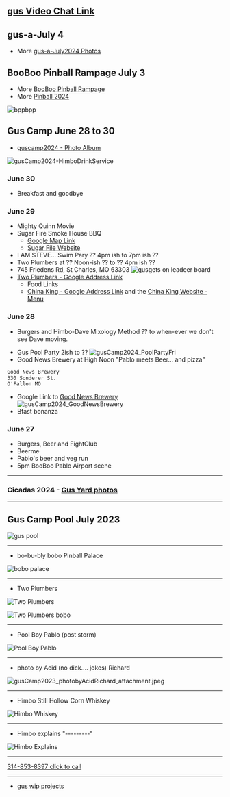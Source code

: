 ## [gus Video Chat Link](https://meet.google.com/zjf-xpvx-cqg)

<!--
[Google Map Link Gus House - click here](https://goo.gl/maps/85d9VKYTtEoHTdKJ6)


- [Click this link](https://meet.google.com/zjf-xpvx-cqg) to join the Video meeting 
- or use any phone ------------- [dial +1 929-324-2085](tel:9293242085)
  - Enter below PIN:
   ```
   464 687 723
   ```
-->
## gus-a-July 4
- More [gus-a-July2024 Photos](https://photos.app.goo.gl/YGpJxWJangXc1TEG9)
  
## BooBoo Pinball Rampage July 3
- More [BooBoo Pinball Rampage](./booboo)
- More [Pinball 2024](https://photos.app.goo.gl/Nep3nuChCkUugCLa8)

![bppbpp](./BooBoo-Gardians-20240703GC.jpg)

## Gus Camp June 28 to 30
- [guscamp2024 - Photo Album](https://photos.app.goo.gl/quMEdVytmvoXmD4v9)

![gusCamp2024-HimboDrinkService](./gusCamp2024-HimboDrinkService.jpg)

### June 30
- Breakfast and goodbye
  
### June 29
- Mighty Quinn Movie
- Sugar Fire Smoke House BBQ
    - [Google Map Link](https://maps.app.goo.gl/JDEhrZ1SKkLqTyhK6)
    - [Sugar File Website](https://sugarfiresmokehouse.com/)
- I AM STEVE... Swim Pary ?? 4pm ish to 7pm ish ??
- Two Plumbers at ?? Noon-ish ?? to ?? 4pm ish ??
- 745 Friedens Rd, St Charles, MO 63303
![gusgets on leadeer board](https://lh3.googleusercontent.com/pw/AP1GczO6uiFV1xN9LCTSIaJOz6mi22Q7PZ1FjrxQnC7Q8HMKUACnZ_1FlV-4AZ1icj3I8BNGmdY1xgq_ccDK_CYSLTpKdoAWcYnwW-SwvA8JCi_WTXon_lN98nV7vmDZfOc8hrZrb0obBvErG7KVCqhP2j6W=w955-h716-s-no-gm?authuser=0)
- [Two Plumbers - Google Address Link](https://maps.app.goo.gl/mdFCKvZWToaYAw8s7)
  - Food Links
  - [China King - Google Address Link](https://maps.app.goo.gl/LKLCgwQsX72iJxeGA) and the [China King Website - Menu](https://chinaking94.com/)

### June 28
- Burgers and Himbo-Dave Mixology Method ?? to when-ever we don't see Dave moving.
<!-- ![gusCamp2024_HimboMixology](./gusCamp2024_HimboMixology.jpg) -->
- Gus Pool Party 2ish to ??
![gusCamp2024_PoolPartyFri](./gusCamp2024_PoolPartyFri.jpg)
- Good News Brewery at High Noon "Pablo meets Beer... and pizza"
```
Good News Brewery
330 Sonderer St.
O'Fallon MO
```
- Google Link to [Good News Brewery](https://maps.app.goo.gl/tYhJg8uMxeXuacpX9)
![gusCamp2024_GoodNewsBrewery](./gusCamp2024_GoodNewsBrewery.jpg)
- Bfast bonanza
  
### June 27
- Burgers, Beer and FightClub
- Beerme
- Pablo's beer and veg run
- 5pm BooBoo Pablo Airport scene
---

### Cicadas 2024 - [Gus Yard photos](https://photos.app.goo.gl/yVqPhNAuAMYbgLX8A)

---

## Gus Camp Pool July 2023

 ![gus pool](gusCamp2023_gusPool_bobo_090abd1d13fb0747615e4b2ce7e8c94ff7ff0266-1.jpeg)

---
- bo-bu-bly bobo Pinball Palace

 ![bobo palace](gusCamp2023_boboPinBallPalace_1fe6aa5017bb5627483611e0d79cefb5cfc76671-1.jpeg)

---
- Two Plumbers

 ![Two Plumbers](./gusCamp2023_TwoPlumbers_PXL_20230729_175618635.jpg)

 ![Two Plumbers bobo](./gusCamp2023_TwoPlumbers_bobo_40989aa28a00451483afec41f7ca2952407549c0-1.jpeg)

---
- Pool Boy Pablo (post storm)

 ![Pool Boy Pablo](./gusCamp2023_PoolBoyPablo_PXL_20230729_234639965.jpg)

---
- photo by Acid (no dick.... jokes) Richard

 ![gusCamp2023_photobyAcidRichard_attachment.jpeg](gusCamp2023_photobyAcidRichard_attachment.jpeg)

---
- Himbo Still Hollow Corn Whiskey

 ![Himbo Whiskey](./gusCamp2023_Himbo_SillHollow_PXL_20230730_000643879.jpg)

---
- Himbo explains "---------"

 ![Himbo Explains](gusCamp2023_HimboExplains_c4e183e86abe9aab22de2e37f6db3d212d6d2c1b-1.jpeg)

<!--
# gus camp 2023 July 27-31
```
gus pool
1605 Summit Estates Drive
O'Fallon, MO  63366
```
-->
<!-- iframe src="https://www.google.com/maps/embed?pb=!1m18!1m12!1m3!1d3108.158334101756!2d-90.76213708800421!3d38.82883455062808!2m3!1f0!2f0!3f0!3m2!1i1024!2i768!4f13.1!3m3!1m2!1s0x87dec54e26a9cdcf%3A0xb89fda7274344df7!2s1605%20Summit%20Estates%20Dr%2C%20O&#39;Fallon%2C%20MO%2063366!5e0!3m2!1sen!2sus!4v1690142251600!5m2!1sen!2sus" width="600" height="450" style="border:0;" allowfullscreen="" loading="lazy" referrerpolicy="no-referrer-when-downgrade"></iframe>
-->


---

[314-853-8397 click to call](tel:314-853-8397)

---

- [gus wip projects](./wip)

<!--
- [Iowa Septic Rules](https://www.iowadnr.gov/Environmental-Protection/Water-Quality/Private-Septic-Systems) 4 houses or 15 people
- [Barndominimum youtube](https://www.youtube.com/watch?v=JvUOujyy9cA)
- [https://blog.christrees.com/tax/](https://blog.christrees.com/tax/)
- [https://blog.christrees.com/farm/llc](https://blog.christrees.com/farm/llc)
- [https://blog.christrees.com/farm/llc-create](https://blog.christrees.com/farm/llc-create)


## Thur July 27 pablo, bobo, trees, gus
- Pablo airport 
- bobo pablo beer and veg (for grill) run ?
- panteras pizza at gus's ? 

## Fri July 28 pablo, bobo, trees, gus, scout, acid, rance
- bfast at tony's diner or lunch at corner pub ?
- sugar fire bbq
- grill
- pool

## Sat July 28 pablo, bobo, trees, sip, gus, scout, acid, rance, himrich
- himrich arrives maybe he meets us at two plumbers
- two plumbers noon - ? hotwings pizza ? lots of food options
- pool and drinks post

## Sun July 29 pablo, bobo, trees, sip, gus, scout, acid, rance, himrich
- a himrich bfast ?
- pool 
-->


<!--

### Chris's blog [http://blog.christrees.com/](http://blog.christrees.com/)

---
- [https://www.cfu.net/tv-internet/tv-service-info/channel-guide](https://www.cfu.net/tv-internet/tv-service-info/channel-guide)
- [cattvwin10 channel map](https://docs.google.com/spreadsheets/d/1wjN1_N5Vjji6NQgE3DXi4D-S76sAHppQrdXsqh5qX2E/edit#gid=0) gus@conversehouse.com

[The Great Toilet Battle - Process not technology a Bill Gates mistake](https://www.youtube.com/watch?v=QKGDl_suBNI)
---

[Steve Gibbson - Sleep site](https://www.grc.com/health/sleep/healthy_sleep_formula.htm)

[Steve Gibbson - Vitamin D](https://www.grc.com/health/vitamin-d.htm)

---

More [Robot hand stuff on Linked-in](https://www.linkedin.com/feed/update/urn:li:activity:6924632966576918528/)

Cart pics here -> [Quantum Cart Pictures and video](https://photos.google.com/share/AF1QipOcmSWVo13AN7-6kMiFAKp3aLQ9WzmFhwPkc6LzjQDhEHbnF65kfic6rTgGdnVzOw?key=MUVOMEpjZC1pYlVNUEZSVWFWWmxIelQ1OUhCTmtB)

![cartid](https://lh3.googleusercontent.com/pw/AM-JKLWYspA9z8prantzjHWwBV5Yuuks2as6twVLfku06-80qOM2Qd2awKgUSdZxssV20-F72SEnOI49sdhuYpgrgT1YZujGgsKZyOqk60dg6uOBzsQSY6sir2WFpfz-iOV1FzhutTjbUkC0p1-SEJDUClFs=w1181-h885-no?authuser=0)

![cartpic](https://lh3.googleusercontent.com/pw/AM-JKLVXh6jeE41taz9Yne4I1urHzzt8Pq7wGTpPS-Bj3NtKeQMJ4j3MVLKhtMDRT3n2qiWt5ZlAS4E6YQXnCuDhNiu52bwOfHbul3qBzOidoXo3-X-6yhUeXRa809BiW-SpdSYwIb-0IiOFY6CMWUtyzbft=w598-h797-no?authuser=0)

[MST3K - TubiTV](https://tubitv.com/search/MST3K)

[Dead Like Me - TubiTV](https://tubitv.com/movies/302321/dead-like-me-life-after-death)

[FireFly - TubiTV](https://tubitv.com/series/300007905/firefly)

[Brad Nordyke - https://bradnordyke.com/](https://bradnordyke.com/) - [Brayden Nordyke - https://braydennordyke.com/](https://braydennordyke.com/)

## [Gus and BooBoo 60th Pics](https://photos.app.goo.gl/9Gc4Qnh2VxgPg6Pu8)
![Friday](https://lh3.googleusercontent.com/pw/AM-JKLXKxleScGhTUO7adePP6NuL_h2mqQpeqxilrIJ-cR-0J-8ETszZwrpM_aH4p9-s8xX0Ecvdf6K3ma1Ajc7GD-HJObcJGe0A99jcTk1xOT2baMhPqTyuXLhOUZ61C5Q1rxrTZhSBCKk0SLHfGNvRt__8=w1179-h885-no?authuser=0)

## [Gus and BooBoo 60th Pinball](https://photos.app.goo.gl/dQXPzZez8KuMvkm47)
![Birthday Pinball](https://lh3.googleusercontent.com/pw/AM-JKLWS3fwqiRyJeMkxLkO1K4oWUhUTyhdTU5t7X-MxzzIwl9sSgWiJTmG2vKccW_dzlK1AYYM-kGrjo649iMyIsz7zBAVz2BtdKEPcRDaCWHfv2ASddN5HnYnEQ-ERnoGWl1jcr7p18fy774Bq50tIrsuo=w1239-h929-no?authuser=0)

## [Toilet Talk Project](./project/toilettalk)
Toilet Talk Weekly meeting Wednesday 12:30 - 1:30pm CST [Click here to join using Google Meet - Toilet Talk](https://meet.google.com/efv-bzzx-pqa)

 [old one](https://meet.google.com/apg-vmih-akq)

- [Toilet construction pictures](https://photos.app.goo.gl/R6V62FhKW1S6XRuS8)


## [Media Server Project](http://blog.christrees.com/fix/media/)

## [SGBlockx - SGBX - Container Construction](https://www.sgblocks.com/)

## Exoskeleton
- youtube [Samsung walk-assist exoskeleton](https://youtu.be/QSRpyrfdoQ8)
- youtube [Ford workers Exoskeleton](https://www.youtube.com/watch?v=lWmFEoDjUc4)
- youtube [SuitX exoskeleton](https://www.youtube.com/watch?v=OiAVTz5BbZQ)
- youtube [Passive exoskeleton](https://youtu.be/2ADDb2TLdhw?t=332)
- [Samsung GEM assist]()
    - youtube [Samsung walk-assist exoskeleton](https://youtu.be/QSRpyrfdoQ8)
    - youtube [Samsung CES 2019](https://youtu.be/jJP0xKgorDY?t=96)
- [Hilti Exoskeleton](https://www.hilti.com/c/CLS_EXOSKELETON_HUMAN_AUGMENTATION)
    - youtube [Hilti EX0-01](https://youtu.be/SRb9XU9dmiA) 
- [SuitX Company](https://www.suitx.com/home#)
    - [LegX product page](https://www.suitx.com/legx) youtube [LegX video link](https://youtu.be/BkyPJ8D9rr4)
    - [BackX product page](https://www.suitx.com/backx)
    - [Phoenix Medical](https://www.suitx.com/phoenix-medical-exoskeleton)
- [Paexo Company Webpage](https://paexo.com/?lang=en)
    - [Paexo Back product page](https://paexo.com/paexo-back/?lang=en) youtube [Paexo Back exoskeletion](https://www.youtube.com/watch?v=PyMmqhT7lPk)


### [Car Problem Photos](https://photos.app.goo.gl/maauPr3ghJFAESkS7)

### [Portal TV $99 till 9/12](https://portal.facebook.com/products/portal-tv/)
-->
